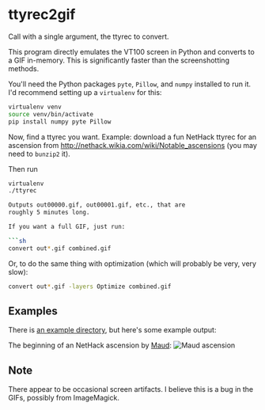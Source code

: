 # ttyrec2gif

Call with a single argument, the ttyrec to convert.

This program directly emulates the VT100 screen in Python and converts
to a GIF in-memory.
This is significantly faster than the screenshotting methods.

You'll need the Python packages `pyte`, `Pillow`, and `numpy` installed to run it.
I'd recommend setting up a `virtualenv` for this:

```sh
virtualenv venv
source venv/bin/activate
pip install numpy pyte Pillow
```

Now, find a ttyrec you want.
Example: download a fun NetHack ttyrec for an ascension from
http://nethack.wikia.com/wiki/Notable_ascensions (you may need to `bunzip2` it).

Then run

```sh
virtualenv
./ttyrec

Outputs out00000.gif, out00001.gif, etc., that are
roughly 5 minutes long.

If you want a full GIF, just run:

```sh
convert out*.gif combined.gif
```

Or, to do the same thing with optimization (which will probably
be very, very slow):

```sh
convert out*.gif -layers Optimize combined.gif
```

## Examples

There is [an example directory](examples/), but here's some example output:

The beginning of an NetHack ascension by [Maud](http://alt.org/nethack/plr.php?player=Maud):
![Maud ascension](examples/nethack-ascension-maud-2010-02-03.05-59-29/out00000.gif)

## Note
There appear to be occasional screen artifacts.
I believe this is a bug in the GIFs, possibly from ImageMagick.
